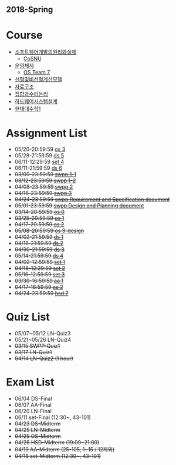 ## 2018-Spring

# Course
- [소프트웨어개발의원리와실제](https://github.com/snu-sf-class/swpp201801/)
  - [CoSNU](https://github.com/cubelover/CoSNU)
- [운영체제](https://github.com/swsnu/osspr2018/)
  - [OS Team 7](https://github.com/swsnu/os-team7/)
- [선형및비선형계산모델](http://3map.snu.ac.kr/courses/2018/appmath/main.html)
- [자료구조](https://soar.snu.ac.kr/course/ds/20181/)
- [집합과수리논리](http://www.math.snu.ac.kr/~kye/lecture/18_1_set/index.html)
- [하드웨어시스템설계](http://etl.snu.ac.kr/course/view.php?id=138154)
- [현대대수학1](http://etl.snu.ac.kr/course/view.php?id=139307)


# Assignment List

- 05/20-20:59:59 [os 3](https://github.com/swsnu/osspr2018/blob/master/doc/Project3.md)
- 05/28-21:59:59 [ds 5](https://soar.snu.ac.kr/course/ds/assignment/5/)
- 06/11-12:29:59 [set 4](http://www.math.snu.ac.kr/~kye/lecture/18_1_set/18_1_set_hw.html)
- 06/11-21:59:59 [ds 6](https://soar.snu.ac.kr/course/ds/assignment/6/)
- ~~03/09-23:59:59 [swpp 1-1](https://github.com/snu-sf-class/swpp201801/blob/master/assignments/assignment_1-1.md)~~
- ~~03/12-23:59:59 [swpp 1-2](https://github.com/snu-sf-class/swpp201801/blob/master/assignments/assignment_1-2.md)~~
- ~~04/08-23:59:59 [swpp 2](https://github.com/snu-sf-class/swpp201801/issues/13)~~
- ~~04/16-23:59:59 [swpp 3](https://github.com/snu-sf-class/swpp201801/issues/18)~~
- ~~04/24-23:59:59 [swpp Requirement and Specification document](https://github.com/snu-sf-class/swpp201801/issues/21)~~
- ~~05/01-23:59:59 [swpp Design and Planning document](https://github.com/snu-sf-class/swpp201801/issues/21)~~
- ~~03/14-20:59:59 [os 0](https://github.com/swsnu/osspr2018/blob/master/doc/Project0.md)~~
- ~~03/25-20:59:59 [os 1](https://github.com/swsnu/osspr2018/blob/master/doc/Project1.md)~~
- ~~04/17-20:59:59 [os 2](https://github.com/swsnu/osspr2018/blob/master/doc/Project2.md)~~
- ~~05/08-20:59:59 [os 3-design](https://github.com/swsnu/osspr2018/blob/master/doc/Project3.md)~~
- ~~04/02-21:59:59 [ds 1](https://soar.snu.ac.kr/course/ds/assignment/1/)~~
- ~~04/16-21:59:59 [ds 2](https://soar.snu.ac.kr/course/ds/assignment/2/)~~
- ~~04/30-21:59:59 [ds 3](https://soar.snu.ac.kr/course/ds/assignment/3/)~~
- ~~05/14-21:59:59 [ds 4](https://soar.snu.ac.kr/course/ds/assignment/4/)~~
- ~~04/02-12:59:59 [set 1](http://www.math.snu.ac.kr/~kye/lecture/18_1_set/18_1_set_hw.html)~~
- ~~04/18-12:29:59 [set 2](http://www.math.snu.ac.kr/~kye/lecture/18_1_set/18_1_set_hw.html)~~
- ~~05/16-12:59:59 [set 3](http://www.math.snu.ac.kr/~kye/lecture/18_1_set/18_1_set_hw.html)~~
- ~~03/30-16:59:59 [aa 1](http://etl.snu.ac.kr/mod/ubboard/article.php?id=664040&bwid=1418645)~~
- ~~04/17-16:59:59 [aa 2](http://etl.snu.ac.kr/mod/ubboard/article.php?id=664040&bwid=1442174)~~
- ~~04/24-23:59:59 [hsd 7](http://etl.snu.ac.kr/mod/assign/view.php?id=706373)~~


# Quiz List
- 05/07~05/12 LN-Quiz3
- 05/21~05/26 LN-Quiz4
- ~~03/15 SWPP-Quiz1~~
- ~~03/17 LN-Quiz1~~
- ~~04/14 LN-Quiz2 (1 hour)~~

# Exam List
- 06/04 DS-Final
- 06/07 AA-Final
- 06/20 LN-Final
- 06/11 set-Final (12:30~, 43-101)
- ~~04/23 DS-Midterm~~
- ~~04/25 LN-Midterm~~
- ~~04/25 OS-Midterm~~
- ~~04/26 HSD-Midterm (19:00~21:00)~~
- ~~04/19 AA-Midterm (25-105, 1~15 / 12제외)~~
- ~~04/18 set-Midterm (12:30~, 43-101)~~
